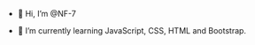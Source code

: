 - 👋 Hi, I’m @NF-7

- 🌱 I’m currently learning JavaScript, CSS, HTML and Bootstrap. 

<!---
NF-7/NF-7 is a ✨ special ✨ repository because its `README.md` (this file) appears on your GitHub profile.
You can click the Preview link to take a look at your changes.
--->

